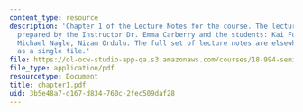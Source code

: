 ```yaml
---
content_type: resource
description: 'Chapter 1 of the Lecture Notes for the course. The lecture notes were
  prepared by the Instructor Dr. Emma Carberry and the students: Kai Fung, David Glasser,
  Michael Nagle, Nizam Ordulu. The full set of lecture notes are elsewhere available
  as a single file.'
file: https://ol-ocw-studio-app-qa.s3.amazonaws.com/courses/18-994-seminar-in-geometry-fall-2004/3b5e48a7d167d834760c2fec509daf28_chapter1.pdf
file_type: application/pdf
resourcetype: Document
title: chapter1.pdf
uid: 3b5e48a7-d167-d834-760c-2fec509daf28
---
```

